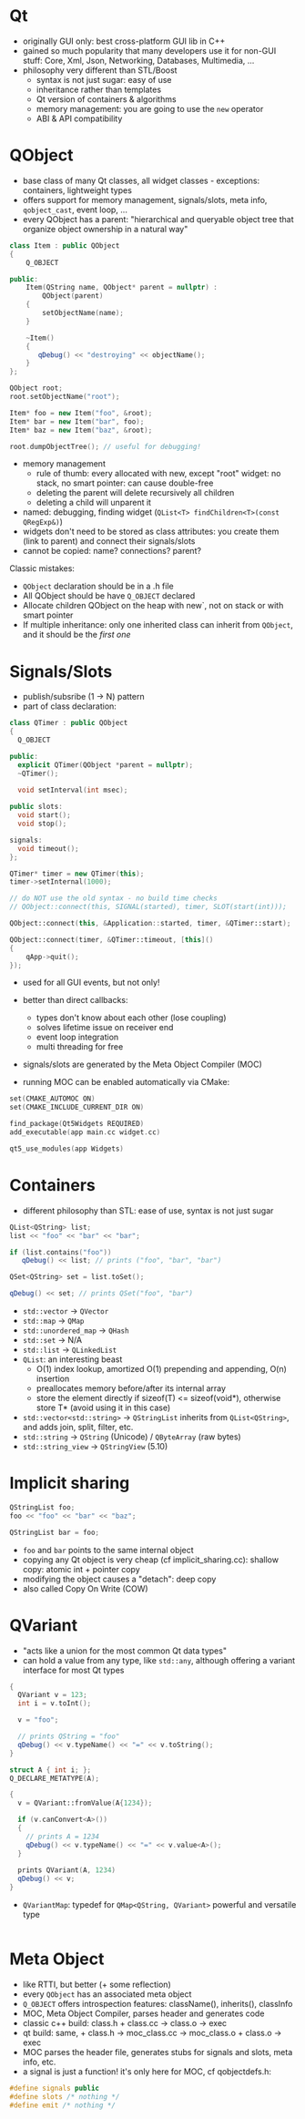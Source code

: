 Qt
==
 - originally GUI only: best cross-platform GUI lib in C++
 - gained so much popularity that many developers use it for non-GUI stuff: Core, Xml, Json, Networking, Databases, Multimedia, ...
 - philosophy very different than STL/Boost
   - syntax is not just sugar: easy of use
   - inheritance rather than templates
   - Qt version of containers & algorithms
   - memory management: you are going to use the `new` operator
   - ABI & API compatibility


QObject
======= 
 - base class of many Qt classes, all widget classes - exceptions: containers, lightweight types
 - offers support for memory management, signals/slots, meta info, `qobject_cast`, event loop, ...
 - every QObject has a parent: "hierarchical and queryable object tree that organize object ownership in a natural way"

```c++
class Item : public QObject
{
    Q_OBJECT

public:
    Item(QString name, QObject* parent = nullptr) :
        QObject(parent)
    {
        setObjectName(name);
    }

    ~Item() 
    {
       qDebug() << "destroying" << objectName(); 
    }
};

QObject root;
root.setObjectName("root");

Item* foo = new Item("foo", &root);
Item* bar = new Item("bar", foo);
Item* baz = new Item("baz", &root);

root.dumpObjectTree(); // useful for debugging!
```

 - memory management
   - rule of thumb: every allocated with new, except "root" widget: no stack, no smart pointer: can cause double-free
   - deleting the parent will delete recursively all children 
   - deleting a child will unparent it 
 - named: debugging, finding widget (`QList<T> findChildren<T>(const QRegExp&)`)
 - widgets don't need to be stored as class attributes: you create them (link to parent) and connect their signals/slots
 - cannot be copied: name? connections? parent?

Classic mistakes:
 - `QObject` declaration should be in a .h file
 - All QObject should be have `Q_OBJECT` declared
 - Allocate children QObject on the heap with new`, not on stack or with smart pointer
 - If multiple inheritance: only one inherited class can inherit from `QObject`, and it should be the *first one*



Signals/Slots
=============
 - publish/subsribe (1 -> N) pattern
 - part of class declaration:

```c++
class QTimer : public QObject
{
  Q_OBJECT

public:
  explicit QTimer(QObject *parent = nullptr);
  ~QTimer();
  
  void setInterval(int msec);

public slots:
  void start();
  void stop();

signals:
  void timeout();
};
```

```c++
QTimer* timer = new QTimer(this);
timer->setInternal(1000);

// do NOT use the old syntax - no build time checks
// QObject::connect(this, SIGNAL(started), timer, SLOT(start(int)));

QObject::connect(this, &Application::started, timer, &QTimer::start);

QObject::connect(timer, &QTimer::timeout, [this]() 
{ 
    qApp->quit(); 
});
```

 - used for all GUI events, but not only!
 - better than direct callbacks:
   - types don't know about each other (lose coupling)
   - solves lifetime issue on receiver end
   - event loop integration
   - multi threading for free

 - signals/slots are generated by the Meta Object Compiler (MOC)
 - running MOC can be enabled automatically via CMake:

```c++
set(CMAKE_AUTOMOC ON)
set(CMAKE_INCLUDE_CURRENT_DIR ON)

find_package(Qt5Widgets REQUIRED)
add_executable(app main.cc widget.cc)

qt5_use_modules(app Widgets)
```
 




Containers
==========
 - different philosophy than STL: ease of use, syntax is not just sugar

```c++
QList<QString> list;
list << "foo" << "bar" << "bar";

if (list.contains("foo"))
   qDebug() << list; // prints ("foo", "bar", "bar")

QSet<QString> set = list.toSet();

qDebug() << set; // prints QSet("foo", "bar")
```

 - `std::vector` -> `QVector`
 - `std::map` -> `QMap`
 - `std::unordered_map` -> `QHash`
 - `std::set` -> N/A
 - `std::list` -> `QLinkedList`
 - `QList`: an interesting beast
   - O(1) index lookup, amortized O(1) prepending and appending, O(n) insertion
   - preallocates memory before/after its internal array
   - store the element directly if sizeof(T) <= sizeof(void\*), otherwise store T\* (avoid using it in this case)
 - `std::vector<std::string>` -> `QStringList` inherits from `QList<QString>`, and adds join, split, filter, etc.
 - `std::string` -> `QString` (Unicode) / `QByteArray` (raw bytes)
 - `std::string_view` -> `QStringView` (5.10)



Implicit sharing
================
```c++
QStringList foo;
foo << "foo" << "bar" << "baz";

QStringList bar = foo;
```

 - `foo` and `bar` points to the same internal object
 - copying any Qt object is very cheap (cf implicit\_sharing.cc): shallow copy: atomic int + pointer copy
 - modifying the object causes a "detach": deep copy
 - also called Copy On Write (COW)



QVariant
========
 - "acts like a union for the most common Qt data types"
 - can hold a value from any type, like `std::any`, although offering a variant interface for most Qt types

```c++
{
  QVariant v = 123;
  int i = v.toInt();

  v = "foo";

  // prints QString = "foo"
  qDebug() << v.typeName() << "=" << v.toString(); 
}
```

```c++
struct A { int i; };
Q_DECLARE_METATYPE(A);

{
  v = QVariant::fromValue(A{1234});

  if (v.canConvert<A>())
  {
    // prints A = 1234
    qDebug() << v.typeName() << "=" << v.value<A>();
  }
 
  prints QVariant(A, 1234)
  qDebug() << v;
}
```

 - `QVariantMap`: typedef for `QMap<QString, QVariant>` powerful and versatile type

```c++
```



Meta Object
===========
 - like RTTI, but better (+ some reflection)
 - every `QObject` has an associated meta object
 - `Q_OBJECT` offers introspection features: className(), inherits(), classInfo
 - MOC, Meta Object Compiler, parses header and generates code
 - classic c++ build: class.h + class.cc -> class.o -> exec
 - qt build: same, + class.h -> moc_class.cc -> moc_class.o + class.o -> exec
 - MOC parses the header file, generates stubs for signals and slots, meta info, etc.
 - a signal is just a function! it's only here for MOC, cf qobjectdefs.h:

```c++
#define signals public
#define slots /* nothing */
#define emit /* nothing */
```


